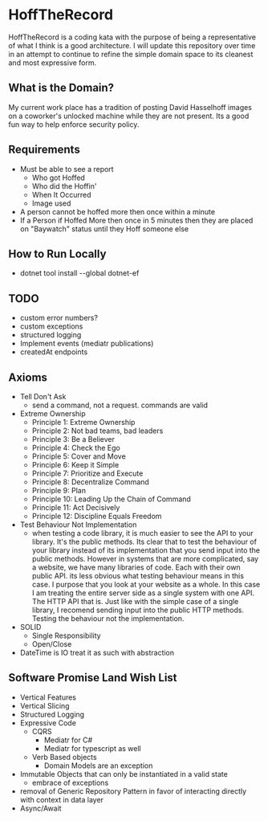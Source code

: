 # HoffTheRecord
HoffTheRecord is a coding kata with the purpose of being a representative of what I think is a good architecture. I will update this repository over time in an attempt to continue to refine the simple domain space to its cleanest and most expressive form.

## What is the Domain?
My current work place has a tradition of posting David Hasselhoff images on a coworker's unlocked machine while they are not present. Its a good fun way to help enforce security policy.

## Requirements
- Must be able to see a report
    - Who got Hoffed
    - Who did the Hoffin'
    - When It Occurred
    - Image used
- A person cannot be hoffed more then once within a minute
- If a Person if Hoffed More then once in 5 minutes then they are placed on "Baywatch" status until they Hoff someone else



## How to Run Locally
- dotnet tool install --global dotnet-ef


## TODO
- custom error numbers?
- custom exceptions
- structured logging
- Implement events (mediatr publications)
- createdAt endpoints 

## Axioms
- Tell Don't Ask
    - send a command, not a request. commands are valid
- Extreme Ownership
    - Principle 1: Extreme Ownership
    - Principle 2: Not bad teams, bad leaders
    - Principle 3: Be a Believer
    - Principle 4: Check the Ego
    - Principle 5: Cover and Move
    - Principle 6: Keep it Simple
    - Principle 7: Prioritize and Execute
    - Principle 8: Decentralize Command
    - Principle 9: Plan
    - Principle 10: Leading Up the Chain of Command
    - Principle 11: Act Decisively
    - Principle 12: Discipline Equals Freedom
- Test Behaviour Not Implementation
    - when testing a code library, it is much easier to see the API to your library. It's the public methods. Its clear that to test the behaviour of your library instead of its implementation that you send input into the public methods. However in systems that are more complicated, say a website, we have many libraries of code. Each with their own public API. its less obvious what testing behaviour means in this case. I purpose that you look at your website as a whole. In this case I am treating the entire server side as a single system with one API. The HTTP API that is. Just like with the simple case of a single library, I recomend sending input into the public HTTP methods. Testing the behaviour not the implementation.
- SOLID
    - Single Responsibility
    - Open/Close
- DateTime is IO treat it as such with abstraction



## Software Promise Land Wish List

- Vertical Features
- Vertical Slicing
- Structured Logging
- Expressive Code
    - CQRS
        - Mediatr for C#
        - Mediatr for typescript as well
    - Verb Based objects
        - Domain Models are an exception
- Immutable Objects that can only be instantiated in a valid state
    - embrace of exceptions
- removal of Generic Repository Pattern in favor of interacting directly with context in data layer
- Async/Await
